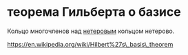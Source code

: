 # теорема Гильберта о базисе
Кольцо многочленов над [нетеровым](%D0%BD%D0%B5%D1%82%D0%B5%D1%80%D0%BE%D0%B2%D0%BE%20%D0%BA%D0%BE%D0%BB%D1%8C%D1%86%D0%BE) кольцом нетерово.

https://en.wikipedia.org/wiki/Hilbert%27s\_basis\_theorem